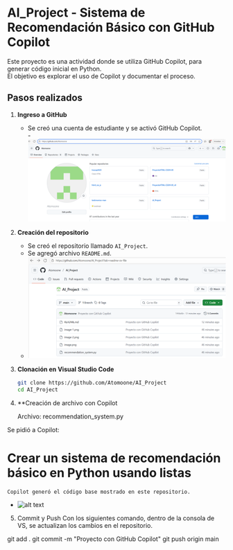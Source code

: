 # AI_Project - Sistema de Recomendación Básico con GitHub Copilot

Este proyecto es una actividad  donde se utiliza GitHub Copilot, para generar código inicial en Python.  
El objetivo es explorar el uso de Copilot y documentar el proceso.

##  Pasos realizados

1. **Ingreso a GitHub**  
   - Se creó una cuenta de estudiante y se activó GitHub Copilot.  
   -![alt text](image.png)

2. **Creación del repositorio**  
   - Se creó el repositorio llamado `AI_Project`.  
   - Se agregó archivo `README.md`.  
   - ![alt text](image-3.png)

3. **Clonación en Visual Studio Code**  
   ```bash
   git clone https://github.com/Atomoone/AI_Project
   cd AI_Project


4. **Creación de archivo con Copilot

   Archivo: recommendation_system.py

Se pidió a Copilot:

# Crear un sistema de recomendación básico en Python usando listas


    Copilot generó el código base mostrado en este repositorio.
 - ![alt text](image-2.png)

5. Commit y Push
 Con los siguientes comando, dentro de la consola de VS, se actualizan los cambios en el repositorio.

git add .
git commit -m "Proyecto con GitHub Copilot"
git push origin main
